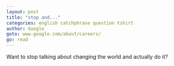 ```yaml
---
layout: post
title: "stop and..."
categories: english catchphrase question tshirt
author: Google
goto: www.google.com/about/careers/
go: read
---
```

Want to stop talking about changing the world and actually do it?
